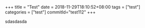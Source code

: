 +++
title = "Test"
date = 2018-11-29T18:10:52+08:00
tags = ["test"]
categories = ["test"]
commitId="test112"
+++

sdasdasda
